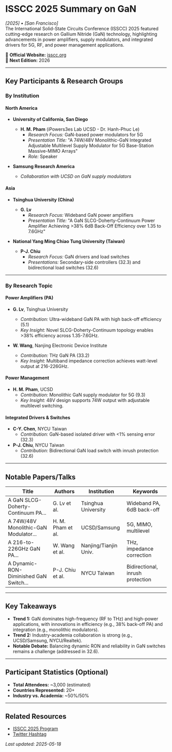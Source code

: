 # ISSCC 2025 Summary on GaN  
*[2025] • [San Francisco]*  
The International Solid-State Circuits Conference (ISSCC) 2025 featured cutting-edge research on Gallium Nitride (GaN) technology, highlighting advancements in power amplifiers, supply modulators, and integrated drivers for 5G, RF, and power management applications.  

🔗 **Official Website:** [isscc.org](https://www.isscc.org)  
📅 **Next Edition:** 2026  

---

## Key Participants & Research Groups  

### By Institution  
#### North America  
- **University of California, San Diego**  
  - **H. M. Pham** (iPowers3es Lab UCSD - Dr. Hanh-Phuc Le)  
    - *Research Focus:* GaN-based power modulators for 5G  
    - *Presentation Title:* "A 74W/48V Monolithic-GaN Integrated Adjustable Multilevel Supply Modulator for 5G Base-Station Massive-MIMO Arrays"  
    - *Role:* Speaker  

- **Samsung Research America**  
  - *Collaboration with UCSD on GaN supply modulators*  

#### Asia  
- **Tsinghua University (China)**  
  - **G. Lv**  
    - *Research Focus:* Wideband GaN power amplifiers  
    - *Presentation Title:* "A GaN SLCG-Doherty-Continuum Power Amplifier Achieving >38% 6dB Back-Off Efficiency over 1.35 to 7.6GHz"  

- **National Yang Ming Chiao Tung University (Taiwan)**  
  - **P-J. Chiu**  
    - *Research Focus:* GaN drivers and load switches  
    - *Presentations:* Secondary-side controllers (32.3) and bidirectional load switches (32.6)  

---

### By Research Topic  
#### **Power Amplifiers (PA)**  
- **G. Lv**, Tsinghua University  
  - *Contribution:* Ultra-wideband GaN PA with high back-off efficiency (5.1)  
  - *Key Insight:* Novel SLCG-Doherty-Continuum topology enables >38% efficiency across 1.35-7.6GHz.  

- **W. Wang**, Nanjing Electronic Device Institute  
  - *Contribution:* THz GaN PA (33.2)  
  - *Key Insight:* Multiband impedance correction achieves watt-level output at 216-226GHz.  

#### **Power Management**  
- **H. M. Pham**, UCSD  
  - *Contribution:* Monolithic GaN supply modulator for 5G (9.3)  
  - *Key Insight:* 48V design supports 74W output with adjustable multilevel switching.  

#### **Integrated Drivers & Switches**  
- **C-Y. Chen**, NYCU Taiwan  
  - *Contribution:* GaN-based isolated driver with <1% sensing error (32.3)  
- **P-J. Chiu**, NYCU Taiwan  
  - *Contribution:* Bidirectional GaN load switch with inrush protection (32.6)  

---

## Notable Papers/Talks  
| Title | Authors | Institution | Keywords |  
|-------|---------|-------------|----------|  
| A GaN SLCG-Doherty-Continuum PA... | G. Lv et al. | Tsinghua University | Wideband PA, 6dB back-off |  
| A 74W/48V Monolithic-GaN Modulator... | H. M. Pham et al. | UCSD/Samsung | 5G, MIMO, multilevel |  
| A 216-to-226GHz GaN PA... | W. Wang et al. | Nanjing/Tianjin Univ. | THz, impedance correction |  
| A Dynamic-RON-Diminished GaN Switch... | P-J. Chiu et al. | NYCU Taiwan | Bidirectional, inrush protection |  

---

## Key Takeaways  
- **Trend 1:** GaN dominates high-frequency (RF to THz) and high-power applications, with innovations in efficiency (e.g., 38% back-off PA) and integration (e.g., monolithic modulators).  
- **Trend 2:** Industry-academia collaboration is strong (e.g., UCSD/Samsung, NYCU/Realtek).  
- **Notable Debate:** Balancing dynamic RON and reliability in GaN switches remains a challenge (addressed in 32.6).  

---

## Participant Statistics (Optional)  
- **Total Attendees:** ~3,000 (estimated)  
- **Countries Represented:** 20+  
- **Industry vs. Academia:** ~50%/50%  

---

## Related Resources  
- [ISSCC 2025 Program](https://www.isscc.org/program)  
- [Twitter Hashtag](https://twitter.com/hashtag/ISSCC2025)  

*Last updated: 2025-05-18*  